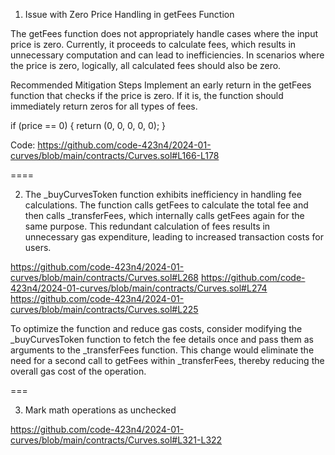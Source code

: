 1) Issue with Zero Price Handling in getFees Function

The getFees function does not appropriately handle cases where the input price is zero. Currently, it proceeds to calculate fees, which results in unnecessary computation and can lead to inefficiencies. In scenarios where the price is zero, logically, all calculated fees should also be zero.

Recommended Mitigation Steps
Implement an early return in the getFees function that checks if the price is zero. If it is, the function should immediately return zeros for all types of fees.

if (price == 0) {
    return (0, 0, 0, 0, 0);
}

Code: https://github.com/code-423n4/2024-01-curves/blob/main/contracts/Curves.sol#L166-L178

====

2) The _buyCurvesToken function exhibits inefficiency in handling fee calculations. The function calls getFees to calculate the total fee and then calls _transferFees, which internally calls getFees again for the same purpose. This redundant calculation of fees results in unnecessary gas expenditure, leading to increased transaction costs for users.

https://github.com/code-423n4/2024-01-curves/blob/main/contracts/Curves.sol#L268
https://github.com/code-423n4/2024-01-curves/blob/main/contracts/Curves.sol#L274
https://github.com/code-423n4/2024-01-curves/blob/main/contracts/Curves.sol#L225

To optimize the function and reduce gas costs, consider modifying the _buyCurvesToken function to fetch the fee details once and pass them as arguments to the _transferFees function. This change would eliminate the need for a second call to getFees within _transferFees, thereby reducing the overall gas cost of the operation.

===

3) Mark math operations as unchecked

https://github.com/code-423n4/2024-01-curves/blob/main/contracts/Curves.sol#L321-L322